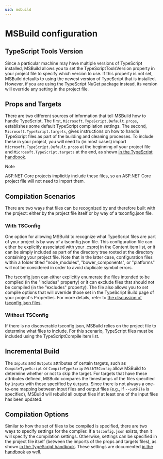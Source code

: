 ```yaml
---
uid: msbuild
---
```


# MSBuild configuration

## TypeScript Tools Version
Since a particular machine may have multiple versions of TypeScript installed, MSBuild allows you to set the TypeScriptToolsVersion property in your project file to specify which version to use.
If this property is not set, MSBuild defaults to using the newest version of TypeScript that is installed. However, if you are using the TypeScript NuGet package instead, its version will override any setting in the project file.

## Props and Targets

There are two different sources of information that tell MSBuild how to handle TypeScript. The first, `Microsoft.TypeScript.Default.props`, establishes some default TypeScript compilation settings. The second, `Microsoft.TypeScript.targets`, gives instructions on how to handle TypeScript files as part of the building and cleaning processes. To include these in your project, you will need to (in most cases) import `Microsoft.TypeScript.Default.props` at the beginning of your project file and `Microsoft.TypeScript.targets` at the end, as shown [in the TypeScript handbook](http://www.typescriptlang.org/docs/handbook/integrating-with-build-tools.html#msbuild).

> [!NOTE]
> ASP.NET Core projects implicitly include these files, so an ASP.NET Core project file will not need to import them.

## Compilation Scenarios
There are two ways that files can be recognized by and therefore built with the project: either by the project file itself or by way of a tsconfig.json file.
### With TSConfig
One option for allowing MSBuild to recognize what TypeScript files are part of your project is by way of a tsconfig.json file. This configuration file can either be explicitly associated with your .csproj in the Content item list, or it can be simply included as part of the directory tree rooted at the directory containing your project file. Note that in the latter case, configuration files within a folder titled "node_modules", "bower_components", or "platforms" will not be considered in order to avoid duplicate symbol errors.

The tsconfig.json can either explicitly enumerate the files intended to be compiled (in the "includes" property) or it can exclude files that should not be compiled (in the "excludes" property). The file also allows you to set compile options that will override those set in the TypeScript Build page of your project's Properties. For more details, refer to [the discussion of tsconfig.json files](xref:tsconfig).

### Without TSConfig

If there is no discoverable tsconfig.json, MSBuild relies on the project file to determine what files to include. For this scenario, TypeScript files must be included using the TypeScriptCompile item list.

## Incremental Build

The `Inputs` and `Outputs` attributes of certain targets, such as `CompileTypeScript` or `CompileTypeScriptWithTSConfig` allow MSBuild to determine whether or not to skip the target. For targets that have these attributes defined, MSBuild compares the timestamps of the files specified by `Inputs` with those specified by `Outputs`. Since there is not always a one-to-one mapping between input files and output files (e.g., if `--outFile` is specified), MSBuild will rebuild all output files if at least one of the input files has been updated.

## Compilation Options

Similar to how the set of files to be compiled is specified, there are two ways to specify settings for the compiler. If a `tsconfig.json` exists, then it will specify the compilation settings. Otherwise, settings can be specified in the project file itself (between the imports of the props and targets files), as shown [in the TypeScript handbook](http://www.typescriptlang.org/docs/handbook/integrating-with-build-tools.html#msbuild). These settings are documented [in the handbook](http://www.typescriptlang.org/docs/handbook/compiler-options-in-msbuild.html) as well.